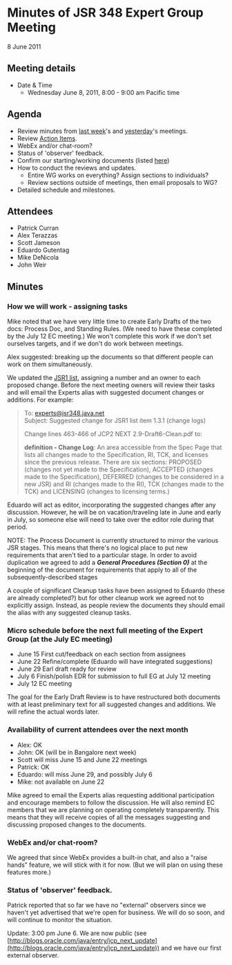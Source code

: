 # Minutes of JSR 348 Expert Group Meeting  
8 June 2011

## Meeting details

*   Date & Time
    *   Wednesday June 8, 2011, 8:00 - 9:00 am Pacific time  

## **Agenda**

*   Review minutes from [last week](./files/Meeting%20Materials/2011-06-01-Minutes.md)'s and [yesterday](./files/Meeting%20Materials/2011-06-07-Minutes.md)'s meetings.
*   Review [Action Items](./files/Working%20documents/AIs.md).
*   WebEx and/or chat-room?
*   Status of 'observer' feedback.
*   Confirm our starting/working documents (listed [here](http://java.net/projects/jsr348/pages/WorkingDocuments))
*   How to conduct the reviews and updates.
    *   Entire WG works on everything? Assign sections to individuals?
    *   Review sections outside of meetings, then email proposals to WG?
*   Detailed schedule and milestones.

## **Attendees**

*   Patrick Curran
*   Alex Terazzas
*   Scott Jameson
*   Eduardo Gutentag
*   Mike DeNicola
*   John Weir

## Minutes

### How we will work - assigning tasks

Mike noted that we have very little time to create Early Drafts of the two docs: Process Doc, and Standing Rules. (We need to have these completed by the July 12 EC meeting.) We won't complete this work if we don't set ourselves targets, and if we don't do work between meetings.

Alex suggested: breaking up the documents so that different people can work on them simultaneously.

We updated the [JSR1 list](./files/Working%20documents/JSR1-list-June08.md), assigning a number and an owner to each proposed change. Before the next meeting owners will review their tasks and will email the Experts alias with suggested document changes or additions. For example:

> To: experts@jsr348.java.net  
> Subject: Suggested change for JSR1 list item 1.3.1 (change logs)  
>   
> Change lines 463-466 of JCP2 NEXT 2.9-Draft6-Clean.pdf to:  
>   
> **definition - Change Log**: An area accessible from the Spec Page that lists all changes made to the Specification, RI, TCK, and licenses since the previous release. There are six sections: PROPOSED (changes not yet made to the Specification), ACCEPTED (changes made to the Specification), DEFERRED (changes to be considered in a new JSR) and RI (changes made to the RI), TCK (changes made to the TCK) and LICENSING (changes to licensing terms.)

Eduardo will act as editor, incorporating the suggested changes after any discussion. However, he will be on vacation/traveling late in June and early in July, so someone else will need to take over the editor role during that period.

<span class="highlight">NOTE: The Process Document is currently structured to mirror the various JSR stages. This means that there's no logical place to put new requirements that aren't tied to a particular stage. In order to avoid duplication we agreed to add a **_General Procedures_ _(Section 0)_** at the beginning of the document for requirements that apply to all of the subsequently-described stages</span>

A couple of significant Cleanup tasks have been assigned to Eduardo (these are already completed?) but for other cleanup work we agreed not to explicitly assign. Instead, as people review the documents they should email the alias with any suggested cleanup tasks.

### Micro schedule before the next full meeting of the Expert Group (at the July EC meeting)

*   June 15 First cut/feedback on each section from assignees
*   June 22 Refine/complete (Eduardo will have integrated suggestions)
*   June 29 Earl draft ready for review
*   July 6 Finish/polish EDR for submission to full EG at July 12 meeting
*   July 12 EC meeting

The goal for the Early Draft Review is to have restructured both documents with at least preliminary text for all suggested changes and additions. We will refine the actual words later.

### Availability of current attendees over the next month

*   Alex: OK
*   John: OK (will be in Bangalore next week)
*   Scott will miss June 15 and June 22 meetings
*   Patrick: OK
*   Eduardo: will miss June 29, and possibly July 6
*   Mike: not available on June 22

Mike agreed to email the Experts alias requesting additional participation and encourage members to follow the discussion. He will also remind EC members that we are planning on operating completely transparently. This means that they will receive copies of all the messages suggesting and discussing proposed changes to the documents.

### WebEx and/or chat-room?

We agreed that since WebEx provides a built-in chat, and also a "raise hands" feature, we will stick with it for now. (But we will plan on using these features more.)

### Status of 'observer' feedback.

Patrick reported that so far we have no "external" observers since we haven't yet advertised that we're open for business. We will do so soon, and will continue to monitor the situation.

Update: 3:00 pm June 6\. We are now public (see [http://blogs.oracle.com/java/entry/jcp_next_update](http://blogs.oracle.com/java/entry/jcp_next_update)) and we have our first external observer.